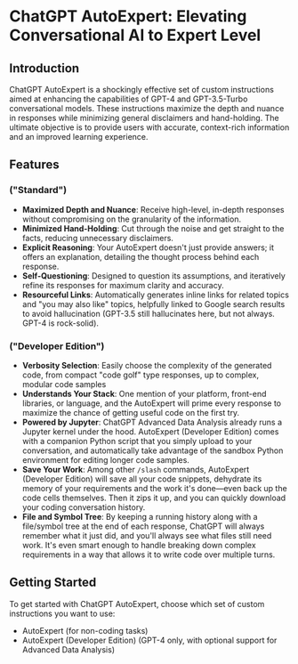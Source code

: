 # ChatGPT AutoExpert: Elevating Conversational AI to Expert Level

## Introduction
ChatGPT AutoExpert is a shockingly effective set of custom instructions aimed at enhancing the capabilities of GPT-4 and GPT-3.5-Turbo conversational models. These instructions maximize the depth and nuance in responses while minimizing general disclaimers and hand-holding. The ultimate objective is to provide users with accurate, context-rich information and an improved learning experience.

## Features

### ("Standard")
- **Maximized Depth and Nuance**: Receive high-level, in-depth responses without compromising on the granularity of the information.
- **Minimized Hand-Holding**: Cut through the noise and get straight to the facts, reducing unnecessary disclaimers.
- **Explicit Reasoning**: Your AutoExpert doesn't just provide answers; it offers an explanation, detailing the thought process behind each response.
- **Self-Questioning**: Designed to question its assumptions, and iteratively refine its responses for maximum clarity and accuracy.
- **Resourceful Links**: Automatically generates inline links for related topics and "you may also like" topics, helpfully linked to Google search results to avoid hallucination (GPT-3.5 still hallucinates here, but not always. GPT-4 is rock-solid).

### ("Developer Edition")
- **Verbosity Selection**: Easily choose the complexity of the generated code, from compact "code golf" type responses, up to complex, modular code samples
- **Understands Your Stack**: One mention of your platform, front-end libraries, or language, and the AutoExpert will prime every response to maximize the chance of getting useful code on the first try.
- **Powered by Jupyter**: ChatGPT Advanced Data Analysis already runs a Jupyter kernel under the hood. AutoExpert (Developer Edition) comes with a companion Python script that you simply upload to your conversation, and automatically take advantage of the sandbox Python environment for editing longer code samples.
- **Save Your Work**: Among other `/slash` commands, AutoExpert (Developer Edition) will save all your code snippets, dehydrate its memory of your requirements and the work it's done—even back up the code cells themselves. Then it zips it up, and you can quickly download your coding conversation history.
- **File and Symbol Tree**: By keeping a running history along with a file/symbol tree at the end of each response, ChatGPT will always remember what it just did, and you'll always see what files still need work. It's even smart enough to handle breaking down complex requirements in a way that allows it to write code over multiple turns.

## Getting Started
To get started with ChatGPT AutoExpert, choose which set of custom instructions you want to use:

* AutoExpert (for non-coding tasks)
* AutoExpert (Developer Edition) (GPT-4 only, with optional support for Advanced Data Analysis)